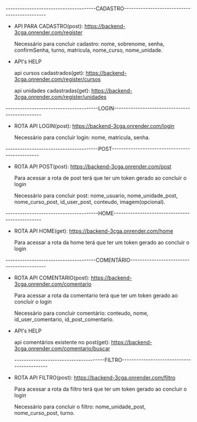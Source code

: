 --------------------------------------CADASTRO---------------------------------------------

- API PARA CADASTRO(post): https://backend-3cga.onrender.com/register
  
  Necessário para concluir cadastro:
  nome, sobrenome, senha, confirmSenha, turno, matricula, nome_curso, nome_unidade.

- API's HELP

  api cursos cadastrados(get): https://backend-3cga.onrender.com/register/cursos

  api unidades cadastradas(get): https://backend-3cga.onrender.com/register/unidades

---------------------------------------LOGIN-----------------------------------------------

- ROTA API LOGIN(post): https://backend-3cga.onrender.com/login

 
  Necessário para concluir login: nome, matricula, senha.

---------------------------------------POST-----------------------------------------------

- ROTA API POST(post): https://backend-3cga.onrender.com/post


  Para acessar a rota de post terá que ter um token gerado ao concluir o login


  Necessário para concluir post: nome_usuario, nome_unidade_post, nome_curso_post, id_user_post, conteudo, imagem(opcional).

---------------------------------------HOME-----------------------------------------------

- ROTA API HOME(get): https://backend-3cga.onrender.com/home


   Para acessar a rota da home terá que ter um token gerado ao concluir o login

--------------------------------------COMENTÁRIO------------------------------------------

- ROTA API COMENTARIO(post): https://backend-3cga.onrender.com/comentario


  Para acessar a rota da comentario terá que ter um token gerado ao concluir o login
  

  Necessário para concluir comentário: conteudo, nome, id_user_comentario, id_post_comentario.
  

- API's HELP

  api comentários existente no post(get): https://backend-3cga.onrender.com/comentario/buscar

  --------------------------------------FILTRO-------------------------------------------

- ROTA API FILTRO(post): https://backend-3cga.onrender.com/filtro
 
  Para acessar a rota da filtro terá que ter um token gerado ao concluir o login

  Necessário para concluir o filtro: nome_unidade_post, nome_curso_post, turno.
